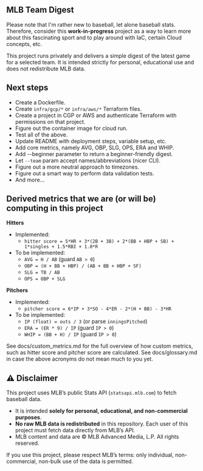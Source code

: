 ## MLB Team Digest

Please note that I'm rather new to baseball, let alone baseball stats. Therefore, consider this **work-in-progress** project as a way to learn more about this fascinating sport and to play around with IaC, certain Cloud concepts, etc.

This project runs privately and delivers a simple digest of the latest game for a selected team. It is intended strictly for personal, educational use and does not redistribute MLB data.

## Next steps

- Create a Dockerfile.
- Create `infra/gcp/*` or `infra/aws/*` Terraform files.
- Create a project in CGP or AWS and authenticate Terraform with permissions on that project.
- Figure out the container image for cloud run.
- Test all of the above.
- Update README with deployment steps, variable setup, etc.
- Add core metrics, namely AVG, OBP, SLG, OPS, ERA and WHIP.
- Add --beginner parameter to return a beginner-friendly digest.
- Let `--team` param accept names/abbreviations (nicer CLI).
- Figure out a more neutral approach to timezones.
- Figure out a smart way to perform data validation tests.
- And more...

## Derived metrics that we are (or will be) computing in this project

**Hitters**

- Implemented:
  - `hitter score = 5*HR + 3*(2B + 3B) + 2*(BB + HBP + SB) + 1*singles + 1.5*RBI + 1.0*R`
- To be implemented:
  - `AVG = H / AB` (guard `AB > 0`)
  - `OBP = (H + BB + HBP) / (AB + BB + HBP + SF)`
  - `SLG = TB / AB`
  - `OPS = OBP + SLG`

**Pitchers**

- Implemented:
  - `pitcher score = 6*IP + 3*SO - 4*ER - 2*(H + BB) - 3*HR`
- To be implemented:
  - `IP (float) = outs / 3` (or parse `inningsPitched`)
  - `ERA = (ER * 9) / IP` (guard `IP > 0`)
  - `WHIP = (BB + H) / IP` (guard `IP > 0`)

See docs/custom_metrics.md for the full overview of how custom metrics, such as hitter score and pitcher score are calculated.
See docs/glossary.md in case the above acronyms do not mean much to you yet.

## ⚠️ Disclaimer

This project uses MLB’s public Stats API (`statsapi.mlb.com`) to fetch baseball data.

- It is intended **solely for personal, educational, and non-commercial purposes**.
- **No raw MLB data is redistributed** in this repository. Each user of this project must fetch data directly from MLB’s API.
- MLB content and data are © MLB Advanced Media, L.P. All rights reserved.

If you use this project, please respect MLB’s terms: only individual, non-commercial, non-bulk use of the data is permitted.
